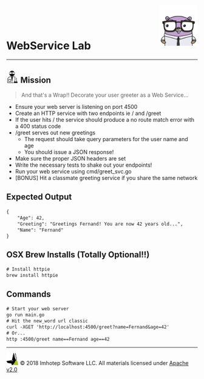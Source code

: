 <img src="../../assets/gophernand.png" align="right" width="100" height="auto"/>

<br/>
<br/>
<br/>

# WebService Lab

---
## <img src="../../assets/lab.png" width="auto" height="32"/> Mission

> And that's a Wrap!! Decorate your user greeter as a Web Service...

* Ensure your web server is listening on port 4500
* Create an HTTP service with two endpoints ie / and /greet
* If the user hits / the service should produce a no route match error with a 400 status code
* /greet serves out new greetings
  * The request should take query parameters for the user name and age
  * You should issue a JSON response!
* Make sure the proper JSON headers are set
* Write the necessary tests to shake out your endpoints!
* Run your web service using cmd/greet_svc.go
* [BONUS] Hit a classmate greeting service if you share the same network

## Expected Output

```text
{
    "Age": 42,
    "Greeting": "Greetings Fernand! You are now 42 years old...",
    "Name": "Fernand"
}
```

## OSX Brew Installs (Totally Optional!!)

```shell
# Install httpie
brew install httpie
```

## Commands

```shell
# Start your web server
go run main.go
# Hit the new_word url classic
curl -XGET 'http://localhost:4500/greet?name=Fernand&age=42'
# Or...
http :4500/greet name==Fernand age==42
```

---
<img src="../../assets/imhotep_logo.png" width="32" height="auto"/> © 2018 Imhotep Software LLC.
All materials licensed under [Apache v2.0](http://www.apache.org/licenses/LICENSE-2.0)